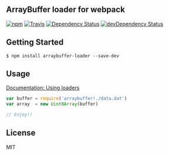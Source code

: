 ArrayBuffer loader for webpack
------------------------------

[![npm](https://img.shields.io/npm/v/arraybuffer-loader.svg?maxAge=2592000&style=flat-square)](https://www.npmjs.org/package/arraybuffer-loader)
[![Travis](https://img.shields.io/travis/pine/arraybuffer-loader/master.svg?maxAge=2592000&style=flat-square)](https://travis-ci.org/pine/arraybuffer-loader)
[![Dependency Status](https://img.shields.io/david/pine/arraybuffer-loader.svg?maxAge=2592000&style=flat-square)](https://david-dm.org/pine/is-lo)
[![devDependency Status](https://img.shields.io/david/dev/pine/arraybuffer-loader.svg?maxAge=2592000&style=flat-square)](https://david-dm.org/pine/is-lo#info=devDependencies)


## Getting Started

```
$ npm install arraybuffer-loader --save-dev
```

## Usage

[Documentation: Using loaders](http://webpack.github.io/docs/using-loaders.html)

```js
var buffer = require('arraybuffer!./data.dat')
var array  = new Uint8Array(buffer)

// Enjoy!!
```

## License
MIT
